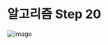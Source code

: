 # 알고리즘 Step 20
![image](https://user-images.githubusercontent.com/62415893/77813570-f5ffdb80-70ec-11ea-9519-b02134cad3c2.png)
